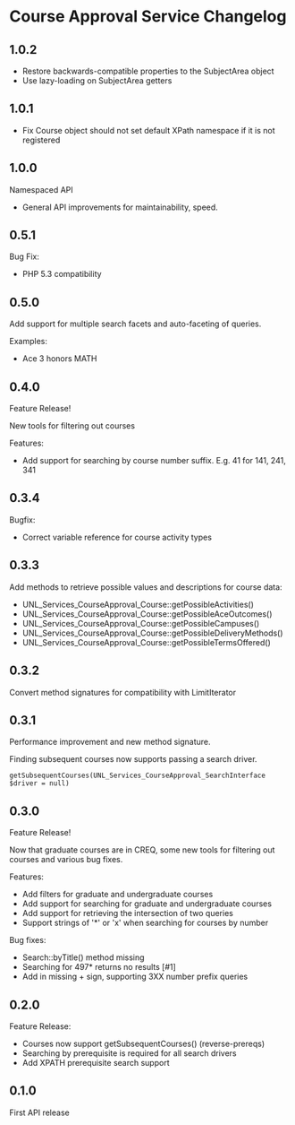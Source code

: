 # Course Approval Service Changelog

## 1.0.2

* Restore backwards-compatible properties to the SubjectArea object
* Use lazy-loading on SubjectArea getters

## 1.0.1

* Fix Course object should not set default XPath namespace if it is not registered

## 1.0.0

Namespaced API

* General API improvements for maintainability, speed.

## 0.5.1

Bug Fix:

* PHP 5.3 compatibility

## 0.5.0

Add support for multiple search facets and auto-faceting of queries.

Examples:

* Ace 3 honors MATH

## 0.4.0

Feature Release!

New tools for filtering out courses

Features:

* Add support for searching by course number suffix. E.g. 41 for 141, 241, 341

## 0.3.4

Bugfix:

* Correct variable reference for course activity types

## 0.3.3

Add methods to retrieve possible values and descriptions for course data:

* UNL_Services_CourseApproval_Course::getPossibleActivities()
* UNL_Services_CourseApproval_Course::getPossibleAceOutcomes()
* UNL_Services_CourseApproval_Course::getPossibleCampuses()
* UNL_Services_CourseApproval_Course::getPossibleDeliveryMethods()
* UNL_Services_CourseApproval_Course::getPossibleTermsOffered()

## 0.3.2

Convert method signatures for compatibility with LimitIterator

## 0.3.1

Performance improvement and new method signature.

Finding subsequent courses now supports passing a search driver.
```
getSubsequentCourses(UNL_Services_CourseApproval_SearchInterface $driver = null)
```

## 0.3.0

Feature Release!

Now that graduate courses are in CREQ, some new tools for filtering out courses
and various bug fixes.

Features:

* Add filters for graduate and undergraduate courses
* Add support for searching for graduate and undergraduate courses
* Add support for retrieving the intersection of two queries
* Support strings of '*' or 'x' when searching for courses by number

Bug fixes:

* Search::byTitle() method missing
* Searching for 497* returns no results [#1]
* Add in missing + sign, supporting 3XX number prefix queries


## 0.2.0

Feature Release:

 * Courses now support getSubsequentCourses() (reverse-prereqs)
 * Searching by prerequisite is required for all search drivers
 * Add XPATH prerequisite search support

## 0.1.0

First API release
